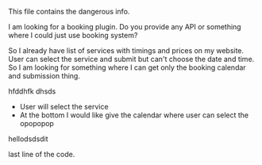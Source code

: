 This file contains the dangerous info.

I am looking for a booking plugin. Do you provide any API or something where I could just use booking system?

So I already have list of services with timings and prices on my website. User can select the service and submit but can't choose the date and time. So I am looking for something where I can get only the booking calendar and submission thing.

hfddhfk dhsds
- User will select the service
- At the bottom I would like give the calendar where user can select the
opopopop

hellodsdsdit

last line of the code.